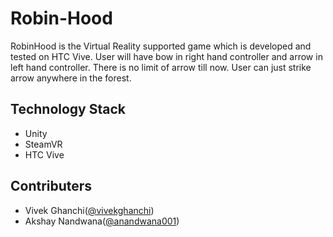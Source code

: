 # Robin-Hood
RobinHood is the Virtual Reality supported game which is developed and tested on HTC Vive. User will have bow in right hand controller and arrow in left hand controller. There is no limit of arrow till now. User can just strike arrow anywhere in the forest. 

## Technology Stack 
- Unity
- SteamVR
- HTC Vive

## Contributers

- Vivek Ghanchi([@vivekghanchi](https://github.com/vivekghanchi))
- Akshay Nandwana([@anandwana001](https://github.com/anandwana001))
